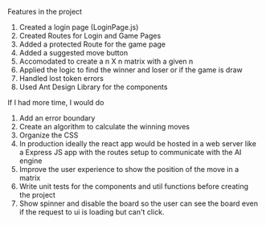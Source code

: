 Features in the project

1. Created a login page (LoginPage.js)
2. Created Routes for Login and Game Pages
3. Added a protected Route for the game page
4. Added a suggested move button
5. Accomodated to create a n X n matrix with a given n
6. Applied the logic to find the winner and loser or if the game is draw
7. Handled lost token errors
8. Used Ant Design Library for the components

If I had more time, I would do

1. Add an error boundary
2. Create an algorithm to calculate the winning moves
3. Organize the CSS
4. In production ideally the react app would be hosted in a web server like a Express JS app with the routes setup to communicate with the AI engine
5. Improve the user experience to show the position of the move in a matrix
6. Write unit tests for the components and util functions before creating the project
7. Show spinner and disable the board so the user can see the board even if the request to ui is loading but can't click.
